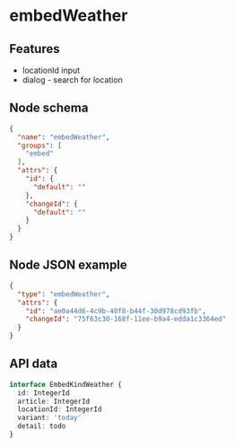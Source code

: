 # embedWeather

## Features
- locationId input
- dialog - search for location

## Node schema

```json
{
  "name": "embedWeather",
  "groups": [
    "embed"
  ],
  "attrs": {
    "id": {
      "default": ""
    },
    "changeId": {
      "default": ""
    }
  }
}
```

## Node JSON example

```json
{
  "type": "embedWeather",
  "attrs": {
    "id": "ae0a44d6-4c9b-40f8-b44f-30d978cd93fb",
    "changeId": "75f63c30-168f-11ee-b9a4-edda1c3364ed"
  }
}
```

## API data

```ts
interface EmbedKindWeather {
  id: IntegerId
  article: IntegerId
  locationId: IntegerId
  variant: 'today'
  detail: todo
}
```

